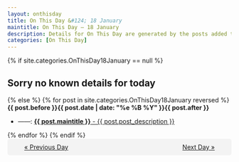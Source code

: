 ```yaml
---
layout: onthisday
title: On This Day &#124; 18 January
maintitle: On This Day — 18 January
description: Details for On This Day are generated by the posts added to the website so the content is subject to changes/updates over time.
categories: [On This Day]
---
```


{% if site.categories.OnThisDay18January == null %}
<h2>Sorry no known details for today</h2>
{% else %}
{% for post in site.categories.OnThisDay18January reversed %}
<strong>{{ post.before }}{{ post.date | date: "%e %B %Y" }}{{ post.after }}</strong>
<ul>
<li> ——: <a class="{{ post.class }}" href="{{ post.url }}"><strong>{{ post.maintitle }}</strong> - {{ post.post_description }}</a></li>
</ul>
{% endfor %}
{% endif %}
<br />
<div style="background-color: #f3f3f3; padding: 10px; border-radius: 5px; text-align: center; display: flex; justify-content: space-evenly;">
<a href="/onthisday/01/01-17">« Previous Day</a>
<span style="visibility:hidden;">[ Visit Leap Year February 29 ]</span>
<a href="/onthisday/01/01-19">Next Day »</a>
</div>
